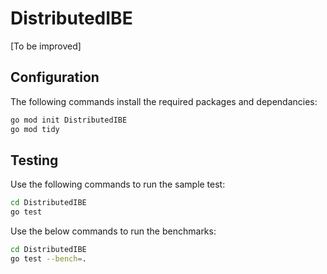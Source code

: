 # DistributedIBE
[To be improved]
## Configuration
The following commands install the required packages and dependancies:
```sh
go mod init DistributedIBE
go mod tidy
```
## Testing
Use the following commands to run the sample test:
```sh
cd DistributedIBE
go test
```
Use the below commands to run the benchmarks:
```sh
cd DistributedIBE
go test --bench=.
```